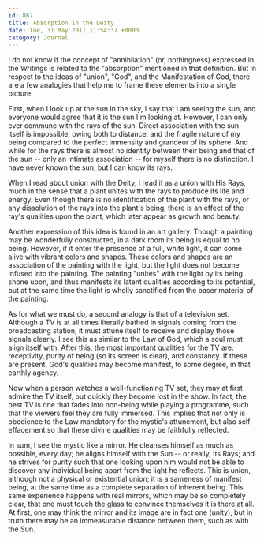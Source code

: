 ```yaml
---
id: 867
title: Absorption in the Deity
date: Tue, 31 May 2011 11:54:37 +0000
category: Journal
---
```


I do not know if the concept of "annihilation" (or, nothingness) expressed
in the Writings is related to the "absorption" mentioned in that
definition. But in respect to the ideas of "union", "God", and the
Manifestation of God, there are a few analogies that help me to frame these
elements into a single picture.

First, when I look up at the sun in the sky, I say that I am seeing the
sun, and everyone would agree that it is the sun I'm looking at. However, I
can only ever commune with the rays of the sun. Direct association with the
sun itself is impossible, owing both to distance, and the fragile nature of
my being compared to the perfect immensity and grandeur of its sphere. And
while for the rays there is almost no identity between their being and that
of the sun -- only an intimate association -- for myself there is no
distinction. I have never known the sun, but I can know its rays.

When I read about union with the Deity, I read it as a union with His Rays,
much in the sense that a plant unites with the rays to produce its life and
energy. Even though there is no identification of the plant with the rays,
or any dissolution of the rays into the plant's being, there is an effect
of the ray's qualities upon the plant, which later appear as growth and
beauty.

Another expression of this idea is found in an art gallery. Though a
painting may be wonderfully constructed, in a dark room its being is equal
to no being. However, if it enter the presence of a full, white light, it
can come alive with vibrant colors and shapes. These colors and shapes are
an association of the painting with the light, but the light does not
become infused into the painting. The painting "unites" with the light by
its being shone upon, and thus manifests its latent qualities according to
its potential, but at the same time the light is wholly sanctified from the
baser material of the painting.

As for what we must do, a second analogy is that of a television
set. Although a TV is at all times literally bathed in signals coming from
the broadcasting station, it must attune itself to receive and display
those signals clearly. I see this as similar to the Law of God, which a
soul must align itself with. After this, the most important qualities for
the TV are: receptivity, purity of being (so its screen is clear), and
constancy. If these are present, God's qualities may become manifest, to
some degree, in that earthly agency.

Now when a person watches a well-functioning TV set, they may at first
admire the TV itself, but quickly they become lost in the show. In fact,
the best TV is one that fades into non-being while playing a programme,
such that the viewers feel they are fully immersed. This implies that not
only is obedience to the Law mandatory for the mystic's attunement, but
also self-effacement so that these divine qualities may be faithfully
reflected.

In sum, I see the mystic like a mirror. He cleanses himself as much as
possible, every day; he aligns himself with the Sun -- or really, Its Rays;
and he strives for purity such that one looking upon him would not be able
to discover any individual being apart from the light he reflects. This is
union, although not a physical or existential union; it is a sameness of
manifest being, at the same time as a complete separation of inherent
being. This same experience happens with real mirrors, which may be so
completely clear, that one must touch the glass to convince themselves it
is there at all. At first, one may think the mirror and its image are in
fact one (unity), but in truth there may be an immeasurable distance
between them, such as with the Sun.
